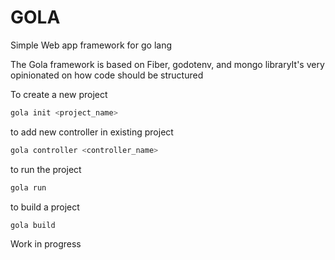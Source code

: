 # GOLA

Simple Web app framework for go lang

The Gola framework is based on Fiber, godotenv, and mongo libraryIt's very opinionated on how code should be structured

To create a new project
```bash
gola init <project_name>
```

to add new controller in existing project

```bash
gola controller <controller_name>
```

to run the project

```bash
gola run
```

to build a project
```bash
gola build
```


Work in progress
